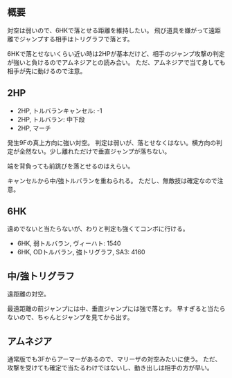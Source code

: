 ## 概要

対空は弱いので、6HKで落とせる距離を維持したい。
飛び道具を嫌がって遠距離でジャンプする相手はトリグラフで落とす。

6HKで落とせないくらい近い時は2HPが基本だけど、相手のジャンプ攻撃の判定が強いと負けるのでアムネジアとの読み合い。
ただ、アムネジアで当て身しても相手が先に動けるので注意。

## 2HP

- 2HP, トルバランキャンセル: -1
- 2HP, トルバラン: 中下段
- 2HP, マーチ

発生9Fの真上方向に強い対空。
判定は弱いが、落とせなくはない。横方向の判定が全然ない。少し離れただけで垂直ジャンプが落ちない。

端を背負っても前跳びを落とせるのはえらい。

キャンセルから中/強トルバランを重ねられる。
ただし、無敵技は確定なので注意。

## 6HK

遠めでないと当たらないが、わりと判定も強くてコンボに行ける。

- 6HK, 弱トルバラン, ヴィーハト: 1540
- 6HK, ODトルバラン, 強トリグラフ, SA3: 4160

## 中/強トリグラフ

遠距離の対空。

最遠距離の前ジャンプには中、垂直ジャンプには強で落とす。
早すぎると当たらないので、ちゃんとジャンプを見てから出す。

## アムネジア

通常版でも3Fからアーマーがあるので、マリーザの対空みたいに使う。
ただ、攻撃を受けても確定で当たるわけではないし、動き出しは相手の方が早い。
